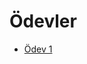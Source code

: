 # Ödevler

- [Ödev 1](https://github.com/kodluyoruz-react-bootcamp/odevler/blob/main/odev1/Odev-1.md)